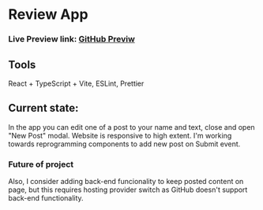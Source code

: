 # Review App

### Live Preview link: [GitHub Previw](https://szablitho.github.io/Review-App-with-React-and-TS/)

## Tools

React + TypeScript + Vite, ESLint, Prettier

## Current state:

In the app you can edit one of a post to your name and text, close and open "New Post" modal. Website is responsive to high extent. I'm working towards reprogramming components to add new post on Submit event.

### Future of project

Also, I consider adding back-end funcionality to keep posted content on page, but this requires hosting provider switch as GitHub doesn't support back-end functionality.
